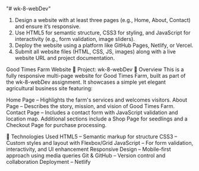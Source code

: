 "# wk-8-webDev" 
1. Design a website with at least three pages (e.g., Home, About, Contact) and ensure it’s responsive.
2. Use HTML5 for semantic structure, CSS3 for styling, and JavaScript for interactivity (e.g., form validation, image sliders).
3. Deploy the website using a platform like GitHub Pages, Netlify, or Vercel.
4. Submit all website files (HTML, CSS, JS, images) along with a live website URL and project documentation.

Good Times Farm Website 🌾
Project: wk-8-webDev
📌 Overview
This is a fully responsive multi-page website for Good Times Farm, built as part of the wk-8-webDev assignment. It showcases a simple yet elegant agricultural business site featuring:

Home Page – Highlights the farm's services and welcomes visitors.
About Page – Describes the story, mission, and vision of Good Times Farm.
Contact Page – Includes a contact form with JavaScript validation and location map.
Additional sections include a Shop Page for seedlings and a Checkout Page for purchase processing.

🔧 Technologies Used
HTML5 – Semantic markup for structure
CSS3 – Custom styles and layout with Flexbox/Grid
JavaScript – For form validation, interactivity, and UI enhancement
Responsive Design – Mobile-first approach using media queries
Git & GitHub – Version control and collaboration
Deployment – Netlify

